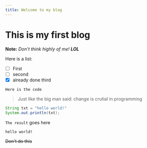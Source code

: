 ```yaml
---
title: Welcome to my blog
---
```


# This is my first blog
__Note:__ *Don't think highly of me! **LOL***

Here is a list:
- [ ] First
- [ ] second
- [x] already done third

`Here is the code`
> Just like the big man said: change is crutial in programming

```Java
String txt = "hello world!"
System.out.println(txt);
```
`The result` goes here
```
hello world!
```
~~Don't do this~~
